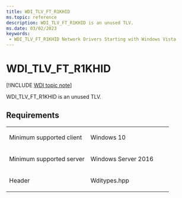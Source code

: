 ```yaml
---
title: WDI_TLV_FT_R1KHID
ms.topic: reference
description: WDI_TLV_FT_R1KHID is an unused TLV.
ms.date: 03/02/2023
keywords:
 - WDI_TLV_FT_R1KHID Network Drivers Starting with Windows Vista
---
```


# WDI\_TLV\_FT\_R1KHID

[!INCLUDE [WDI topic note](../includes/wdi-version-warning.md)]


WDI\_TLV\_FT\_R1KHID is an unused TLV.

## Requirements

<table>
<colgroup>
<col width="50%" />
<col width="50%" />
</colgroup>
<tbody>
<tr class="odd">
<td><p>Minimum supported client</p></td>
<td><p>Windows 10</p></td>
</tr>
<tr class="even">
<td><p>Minimum supported server</p></td>
<td><p>Windows Server 2016</p></td>
</tr>
<tr class="odd">
<td><p>Header</p></td>
<td>Wditypes.hpp</td>
</tr>
</tbody>
</table>

 

 




